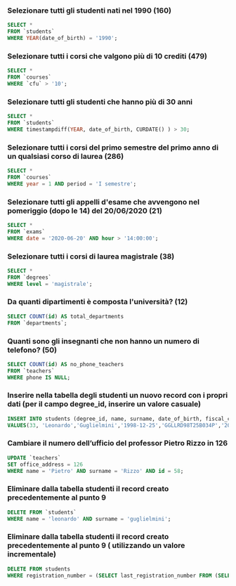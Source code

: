 ### Selezionare tutti gli studenti nati nel 1990 (160)

```SQL
SELECT *
FROM `students`
WHERE YEAR(date_of_birth) = '1990';
```

### Selezionare tutti i corsi che valgono più di 10 crediti (479)

```SQL
SELECT *
FROM `courses`
WHERE `cfu` > '10';
```

### Selezionare tutti gli studenti che hanno più di 30 anni

```SQL
SELECT *
FROM `students`
WHERE timestampdiff(YEAR, date_of_birth, CURDATE() ) > 30;
```

### Selezionare tutti i corsi del primo semestre del primo anno di un qualsiasi corso di laurea (286)

```SQL
SELECT *
FROM `courses`
WHERE year = 1 AND period = 'I semestre';
```

### Selezionare tutti gli appelli d'esame che avvengono nel pomeriggio (dopo le 14) del 20/06/2020 (21)

```SQL
SELECT *
FROM `exams`
WHERE date = '2020-06-20' AND hour > '14:00:00';
```

### Selezionare tutti i corsi di laurea magistrale (38)

```SQL
SELECT *
FROM `degrees`
WHERE level = 'magistrale';
```

### Da quanti dipartimenti è composta l'università? (12)

```SQL
SELECT COUNT(id) AS total_departments
FROM `departments`;
```

### Quanti sono gli insegnanti che non hanno un numero di telefono? (50)

```SQL
SELECT COUNT(id) AS no_phone_teachers
FROM `teachers`
WHERE phone IS NULL;
```

### Inserire nella tabella degli studenti un nuovo record con i propri dati (per il campo degree_id, inserire un valore casuale)

```SQL
INSERT INTO students (degree_id, name, surname, date_of_birth, fiscal_code, enrolment_date, registration_number, email)
VALUES(33, 'Leonardo','Guglielmini','1998-12-25','GGLLRD98T25B034P','2021-09-06', (SELECT MAX(registration_number)+1 FROM students AS temp),'leonardo.guglielmini@email.it');
```

### Cambiare il numero dell’ufficio del professor Pietro Rizzo in 126

```SQL
UPDATE `teachers`
SET office_address = 126
WHERE name = 'Pietro' AND surname = 'Rizzo' AND id = 58;
```

### Eliminare dalla tabella studenti il record creato precedentemente al punto 9

```SQL
DELETE FROM `students`
WHERE name = 'leonardo' AND surname = 'guglielmini';
```

### Eliminare dalla tabella studenti il record creato precedentemente al punto 9 ( utilizzando un valore incrementale)

```SQL
DELETE FROM students
WHERE registration_number = (SELECT last_registration_number FROM (SELECT MAX(registration_number) AS last_registration_number FROM students) AS sub);
```
